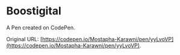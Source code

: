 # Boostigital 

A Pen created on CodePen.

Original URL: [https://codepen.io/Mostapha-Karawni/pen/yyLvoVP](https://codepen.io/Mostapha-Karawni/pen/yyLvoVP).


